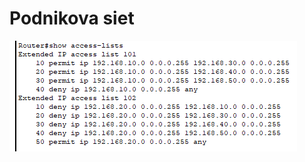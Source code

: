 # Podnikova siet

![image](https://raw.githubusercontent.com/spekhy/hal_pcv_podnikova_siet_3/refs/heads/main/access-lists.png)
